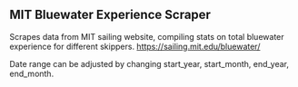 ## MIT Bluewater Experience Scraper

Scrapes data from MIT sailing website, compiling stats on total bluewater experience for different skippers. 
https://sailing.mit.edu/bluewater/

Date range can be adjusted by changing start_year, start_month, end_year, end_month.
